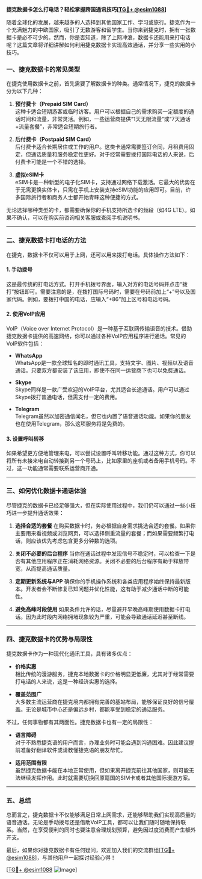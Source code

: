 **捷克数据卡怎么打电话？轻松掌握跨国通讯技巧[[TG💪+ @esim1088](https://t.me/s/esim1088)]**

随着全球化的发展，越来越多的人选择到其他国家工作、学习或旅行。捷克作为一个充满魅力的中欧国家，吸引了无数游客和留学生。当你来到捷克时，拥有一张数据卡是必不可少的。然而，你是否知道，除了上网冲浪，数据卡还能用来打电话呢？这篇文章将详细讲解如何利用捷克数据卡实现高效通话，并分享一些实用的小技巧。

### 一、捷克数据卡的常见类型

在捷克使用数据卡之前，首先需要了解数据卡的种类。通常情况下，捷克的数据卡分为以下几种：

1. **预付费卡（Prepaid SIM Card）**  
   这种卡适合短期游客或临时访客。用户可以根据自己的需求购买一定额度的通话时间和流量，非常灵活。例如，一些运营商提供“1天无限流量”或“7天通话+流量套餐”，非常适合短期旅行者。

2. **后付费卡（Postpaid SIM Card）**  
   后付费卡适合长期居住或工作的用户。这类卡通常需要签订合同，月租费用固定，但通话质量和服务稳定性更好。对于经常需要拨打国际电话的人来说，后付费卡可能是一个不错的选择。

3. **虚拟eSIM卡**  
   eSIM卡是一种新型的电子化SIM卡，支持通过网络下载激活。它最大的优势在于无需更换实体卡，只需在手机上安装支持eSIM功能的应用即可。目前，许多国际旅行者和商务人士都开始青睐这种便捷的方式。

无论选择哪种类型的卡，都需要确保你的手机支持所选卡的频段（如4G LTE）。如果不确认，可以在购买前咨询相关客服或查阅手机说明书。

---

### 二、捷克数据卡打电话的方法

在捷克，数据卡不仅可以用于上网，还可以用来拨打电话。具体操作方法如下：

#### 1. 手动拨号
这是最传统的打电话方式。打开手机拨号界面，输入对方的电话号码并点击“拨打”按钮即可。需要注意的是，在拨打国际号码时，需要在号码前加上“+”号以及国家代码。例如，要拨打中国的电话，应输入“+86”加上区号和电话号码。

#### 2. 使用VoIP应用
VoIP（Voice over Internet Protocol）是一种基于互联网传输语音的技术。借助捷克数据卡提供的高速网络，你可以通过各种VoIP应用程序进行通话。常见的VoIP软件包括：

- **WhatsApp**  
  WhatsApp是一款全球知名的即时通讯工具，支持文字、图片、视频以及语音通话。只要双方都安装了该应用，即使不在同一运营商下也可以免费通话。

- **Skype**  
  Skype同样是一款广受欢迎的VoIP平台，尤其适合长途通话。用户可以通过Skype拨打普通电话，但需支付一定的费用。

- **Telegram**  
  Telegram虽然以加密通信闻名，但它也内置了语音通话功能。如果你的朋友也在使用Telegram，那么这项服务将是免费的。

#### 3. 设置呼叫转移
如果希望更方便地管理来电，可以尝试设置呼叫转移功能。通过这种方式，你可以将所有未接来电自动转接到另一个号码上，比如家里的座机或者备用手机号码。不过，这一功能通常需要联系运营商开通。

---

### 三、如何优化数据卡通话体验

尽管捷克的数据卡已经足够强大，但在实际使用过程中，我们仍可以通过一些小技巧进一步提升通话效果：

1. **选择合适的套餐**
   在购买数据卡时，务必根据自身需求挑选合适的套餐。如果你主要用来看视频或浏览网页，可以选择侧重流量的套餐；而如果需要频繁打电话，则应该优先考虑包含更多分钟数的选项。

2. **关闭不必要的后台程序**
   当你在通话过程中发现信号不稳定时，可以检查一下是否有其他应用程序正在消耗网络资源。关闭不必要的后台程序有助于释放带宽，从而提高通话质量。

3. **定期更新系统与APP**
   确保你的手机操作系统和各类应用程序始终保持最新版本。开发者会不断修复已知问题并优化性能，这有助于减少通话中断的可能性。

4. **避免高峰时段使用**
   如果条件允许的话，尽量避开早晚高峰期使用数据卡打电话。因为此时段内网络拥堵现象较为严重，可能会导致通话延迟甚至断线。

---

### 四、捷克数据卡的优势与局限性

捷克数据卡作为一种现代化通讯工具，具有诸多优点：

- **价格实惠**  
  相比传统的漫游服务，捷克本地数据卡的价格明显更低廉，尤其对于经常需要打电话的人来说，这是一种经济实惠的选择。

- **覆盖范围广**  
  大多数主流运营商在捷克境内都拥有完善的基站布局，能够保证良好的信号覆盖。无论是城市中心还是偏远乡村，都能享受到稳定的通话服务。

不过，任何事物都有其两面性。捷克数据卡也有一定的局限性：

- **语言障碍**  
  对于不熟悉捷克语的用户而言，办理业务时可能会遇到沟通困难。因此建议提前准备好翻译软件或请教懂捷克语的朋友帮忙。

- **适用范围有限**  
  虽然捷克数据卡能在本地正常使用，但如果离开捷克前往其他国家，则可能无法继续发挥作用。此时就需要切换回原籍国的SIM卡或者其他国际漫游方案。

---

### 五、总结

总而言之，捷克数据卡不仅能够满足日常上网需求，还能够帮助我们实现高质量的语音通话。无论是手动拨号还是借助VoIP工具，都可以让我们随时随地保持联系。当然，在享受便利的同时也要注意合理规划预算，避免因过度消费而产生额外开支。

最后，如果你对捷克数据卡有任何疑问，欢迎加入我们的交流群组[[TG💪+ @esim1088](https://t.me/s/esim1088)]，与其他用户一起探讨经验心得！  

[[TG💪+ @esim1088](https://t.me/s/esim1088) ![Image](https://i.postimg.cc/4NQfJmqS/Snipaste-2025-05-13-00-14-12.png)]